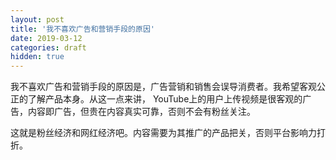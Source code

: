 ```yaml
---
layout: post
title: '我不喜欢广告和营销手段的原因'
date: 2019-03-12
categories: draft
hidden: true
---
```


我不喜欢广告和营销手段的原因是，广告营销和销售会误导消费者。我希望客观公正的了解产品本身。从这一点来讲， YouTube上的用户上传视频是很客观的广告，内容即广告，但贵在内容真实可靠，否则不会有粉丝关注。

这就是粉丝经济和网红经济吧。内容需要为其推广的产品把关，否则平台影响力打折。

